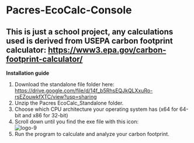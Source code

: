 # Pacres-EcoCalc-Console
## This is just a school project, any calculations used is derived from USEPA carbon footprint calculator: https://www3.epa.gov/carbon-footprint-calculator/
**Installation guide**
1. Download the standalone file folder here: https://drive.google.com/file/d/14f_b5RhsEQJkQLXxuRo-rsEZouwkfXTC/view?usp=sharing
2. Unzip the Pacres EcoCalc_Standalone folder.
3. Choose which CPU architecture your operating system has (x64 for 64-bit and x86 for 32-bit)
4. Scroll down until you find the exe file with this icon: <br>
   ![logo-9](https://github.com/user-attachments/assets/fa4d134a-31bc-41d9-9ff1-5647052d8768)
5. Run the program to calculate and analyze your carbon footprint.
